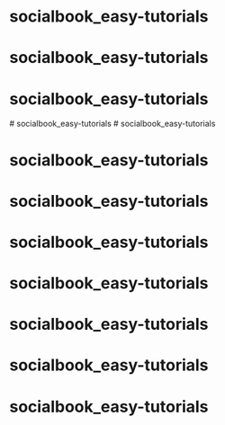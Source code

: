 # socialbook_easy-tutorials
# socialbook_easy-tutorials
# socialbook_easy-tutorials
#   s o c i a l b o o k _ e a s y - t u t o r i a l s  
 # socialbook_easy-tutorials
# socialbook_easy-tutorials
# socialbook_easy-tutorials
# socialbook_easy-tutorials
# socialbook_easy-tutorials
# socialbook_easy-tutorials
# socialbook_easy-tutorials
# socialbook_easy-tutorials

